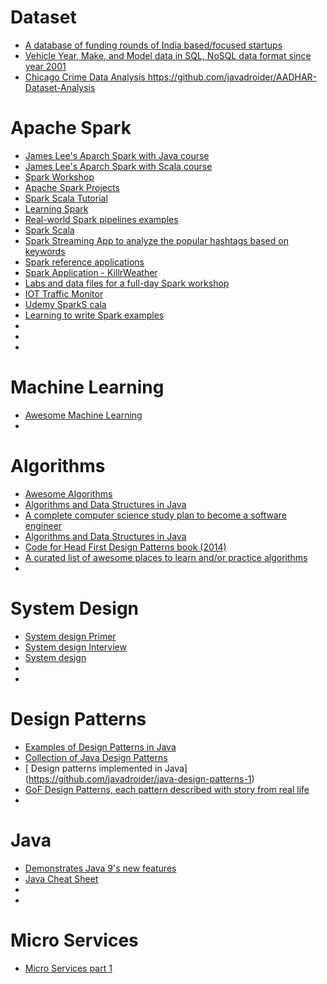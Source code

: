 # Dataset
- [ A database of funding rounds of India based/focused startups ](https://github.com/javadroider/india_funding_rounds)
- [ Vehicle Year, Make, and Model data in SQL, NoSQL data format since year 2001 ](https://github.com/javadroider/vehicle-make-model-data)
- [ Chicago Crime Data Analysis ](https://github.com/javadroider/Chicago-Crime-Data-Analysis)
https://github.com/javadroider/AADHAR-Dataset-Analysis

# Apache Spark
- [ James Lee's Aparch Spark with Java course ](https://github.com/javadroider/sparkTutorial)
- [ James Lee's Aparch Spark with Scala course ](https://github.com/javadroider/scala-spark-tutorial)
- [ Spark Workshop ](https://github.com/javadroider/spark-workshop-1)
- [ Apache Spark Projects ](https://github.com/javadroider/Apache-Spark-Projects)
- [ Spark Scala Tutorial ](https://github.com/javadroider/spark-scala-tutorial)
- [ Learning Spark ](https://github.com/javadroider/learning-spark)
- [ Real-world Spark pipelines examples ](https://github.com/javadroider/learn-by-examples)
- [ Spark Scala ](https://github.com/javadroider/scala-spark-4)
- [ Spark Streaming App to analyze the popular hashtags based on keywords ](https://github.com/javadroider/SparkTwitterStreamAnalysis)
- [ Spark reference applications ](https://github.com/javadroider/reference-apps)
- [ Spark Application - KillrWeather ](https://github.com/javadroider/killrweather)
- [ Labs and data files for a full-day Spark workshop ](https://github.com/javadroider/spark-workshop)
- [ IOT Traffic Monitor ](https://github.com/javadroider/iot-traffic-monitor)
- [ Udemy SparkS cala ](https://github.com/javadroider/UdemySparkScala)
- [ Learning to write Spark examples ](https://github.com/javadroider/learning-spark-1)
- [  ]()
- [  ]()
- [  ]()

# Machine Learning
- [ Awesome Machine Learning ](https://github.com/javadroider/awesome-machine-learning)
- [  ]()

# Algorithms
- [ Awesome Algorithms ](https://github.com/javadroider/awesome-algorithms)
- [ Algorithms and Data Structures in Java ](https://github.com/javadroider/Algorithms-and-Data-Structures-in-Java)
- [ A complete computer science study plan to become a software engineer ](https://github.com/javadroider/coding-interview-university)
- [ Algorithms and Data Structures in Java ](https://github.com/javadroider/AlgoDSInJava)
- [ Code for Head First Design Patterns book (2014) ](https://github.com/javadroider/Head-First-Design-Patterns)
- [ A curated list of awesome places to learn and/or practice algorithms ](https://github.com/javadroider/awesome-algorithms)
- [  ]()


# System Design

- [ System design Primer ](https://github.com/javadroider/system-design-primer)
- [ System design Interview ](https://github.com/javadroider/system-design-interview)
- [ System design ](https://github.com/javadroider/system_design)
- [  ]()
- [  ]()

# Design Patterns
- [ Examples of Design Patterns in Java ](https://github.com/javadroider/DesignPatterns)
- [ Collection of Java Design Patterns ](https://github.com/javadroider/java-design-patterns)
- [ Design patterns implemented in Java] (https://github.com/javadroider/java-design-patterns-1)
- [ GoF Design Patterns, each pattern described with story from real life ](https://github.com/javadroider/100-words-design-patterns-java)
- [  ]()


# Java
- [ Demonstrates Java 9's new features ](https://github.com/javadroider/demo-java-9)
- [ Java Cheat Sheet ](https://github.com/javadroider/java-cheat-sheet)
- [  ]()
- [  ]()

# Micro Services
- [ Micro Services part 1 ](https://github.com/javadroider/stock-price-viewer-microservices-part1)
 
